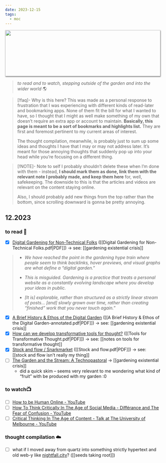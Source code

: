 ```yaml
---
date: 2023-12-15
tags:
  - moc
---
```


<img style="height: 150px; width: 100%; object-fit: cover; box-shadow: 1px 2px 3px rgba(0,0,0,.5);" src="https://64.media.tumblr.com/42ef7014ceaf30bec87dac69ee2e3855/2af5ac2267f3de3a-e7/s500x750/6b81f837a06c845d5a2d38826808bf80d2d287c6.gifv">

> *to read  and to watch, stepping outside of the garden and into the wider world* 🌎


> [!faq]- Why is this here?
> This was made as a personal response to frustration that I was experiencing with different kinds of read-later and bookmarking apps. None of them fit the bill for what I wanted to have, so I thought that I might as well make something of my own that doesn’t require an extra app or account to maintain. **Basically, this page is meant to be a sort of bookmarks and highlights list.** They are first and foremost pertinent to my current areas of interest.
> 
> The thought compilation, meanwhile, is probably just to sum up some ideas and thoughts I have that I may or may not address later. It’s meant for those annoying thoughts that suddenly pop up into your head while you’re focusing on a different thing.


> [!NOTE]- Note to self
> I probably shouldn’t delete these when I’m done with them - instead, **I should mark them as done, link them with the relevant note I probably made, and keep them here** for, well, safekeeping. The downside to this is that the articles and videos are relevant on the content staying online.
> 
> Also, I should probably add new things from the top rather than the bottom, since scrolling downward is gonna be pretty annoying.

## 12.2023
### to read 📑
- [x] [Digital Gardening for Non-Technical Folks](https://maggieappleton.com/nontechnical-gardening) ([[Digital Gardening for Non-Technical Folks.pdf|PDF]]) → see: [[gardening existential crisis]]

> - *We have reached the point in the gardening hype train where people seem to think backlinks, hover previews, and visual graphs are what define a “digital garden."*
>   
> - *This is misguided. Gardening is a practice that treats a personal website as a constantly evolving landscape where you develop your ideas in public.*
>   
> - *[It is] explorable, rather than structured as a strictly linear stream of posts… [and] slowly grown over time, rather than creating “finished” work that you never touch again.”*

- [x] [A Brief History & Ethos of the Digital Garden](https://maggieappleton.com/garden-history) ([[A Brief History & Ethos of the Digital Garden-annotated.pdf|PDF]]) → see: [[gardening existential crisis]] 
- [x] [How can we develop transformative tools for thought?](https://numinous.productions/ttft/) ([[Tools for Transformative Thought.pdf|PDF]]) → see: [[notes on tools for transformative thought]]
- [x] [Stock and flow / Snarkmarket](https://snarkmarket.com/2010/4890/) ([[Stock and flow.pdf|PDF]]) → see: [[stock and flow isn't really my thing]]
- [ ] [The Garden and the Stream: A Technopastoral](https://hapgood.us/2015/10/17/the-garden-and-the-stream-a-technopastoral/) → [[gardening existential crisis]]
	-  did a quick skim – seems very relevant to me wondering what kind of “fruit” with be produced with my garden :0

### to watch📺
- [ ] [How to be Human Online - YouTube](https://www.youtube.com/watch?v=vC6uYyUfMH4)
- [ ] [How To Think Critically In The Age of Social Media - Différance and The Fear of Confusion - YouTube](https://www.youtube.com/watch?v=0tMXtDYzIuM&plid=WL&index=4)
- [ ] [Critical Thinking In The Age of Content - Talk at The University of Melbourne - YouTube](https://www.youtube.com/watch?v=lvA3bxMjh9w)

### thought compilation ☁️
- [ ] what if I moved away from quartz into something strictly hypertext and old web-y like [nightfall.city](https://nightfall.city/)? ([[seeds taking root]])

